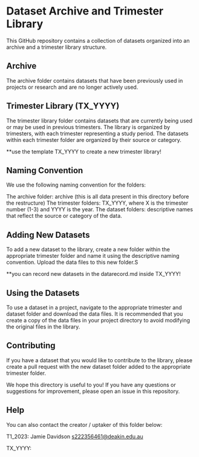 # Dataset Archive and Trimester Library

This GitHub repository contains a collection of datasets organized into an archive and a trimester library structure.

## Archive

The archive folder contains datasets that have been previously used in projects or research and are no longer actively used.

## Trimester Library (TX_YYYY)

The trimester library folder contains datasets that are currently being used or may be used in previous trimesters. The library is organized by trimesters, with each trimester representing a study period. The datasets within each trimester folder are organized by their source or category.

\*\*use the template TX_YYYY to create a new trimester library!

## Naming Convention

We use the following naming convention for the folders:

The archive folder: archive (this is all data present in this directory before the restructure)
The trimester folders: TX_YYYY, where X is the trimester number (1-3) and YYYY is the year.
The dataset folders: descriptive names that reflect the source or category of the data.

## Adding New Datasets

To add a new dataset to the library, create a new folder within the appropriate trimester folder and name it using the descriptive naming convention. Upload the data files to this new folder.S

\*\*you can record new datasets in the datarecord.md inside TX_YYYY!

## Using the Datasets

To use a dataset in a project, navigate to the appropriate trimester and dataset folder and download the data files. It is recommended that you create a copy of the data files in your project directory to avoid modifying the original files in the library.

## Contributing

If you have a dataset that you would like to contribute to the library, please create a pull request with the new dataset folder added to the appropriate trimester folder.

We hope this directory is useful to you! If you have any questions or suggestions for improvement, please open an issue in this repository.

## Help

You can also contact the creator / uptaker of this folder below:

T1_2023: Jamie Davidson s222356461@deakin.edu.au

TX_YYYY:
